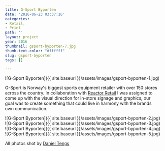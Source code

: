 ```yaml
---
title: G-Sport Byporten
date: '2016-06-23 03:37:16'
categories:
- Retail,
- Print
path: ''
layout: project
year: 2016
thumbnail: gsport-byporten-7.jpg
thumb-text-color: "#ffffff"
slug: gsport-byporten
tags: []

---
```

![G-Sport Byporten]({{ site.baseurl }}/assets/images/gsport-byporten-1.jpg)

<div class="text-block">
  <p>G-Sport is Norway's biggest sports equipment retailer with over 150 stores across the country. In collaboration with <a href="http://reactorretail.com">Reactor Retail</a> I was assigned to come up with the visual direction for in-store signage and graphics, our goal was to create something that could live in harmony with the brands own communication.</p>
</div>

![G-Sport Byporten]({{ site.baseurl }}/assets/images/gsport-byporten-2.jpg)
![G-Sport Byporten]({{ site.baseurl }}/assets/images/gsport-byporten-3.jpg)
![G-Sport Byporten]({{ site.baseurl }}/assets/images/gsport-byporten-4.jpg)
![G-Sport Byporten]({{ site.baseurl }}/assets/images/gsport-byporten-5.jpg)

<div class="text-block center-content">
  <p>All photos shot by <a href="http://tengsphoto.com">Daniel Tengs</a></p>
</div>

